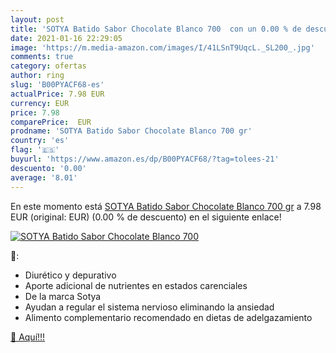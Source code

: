 ```yaml
---
layout: post
title: 'SOTYA Batido Sabor Chocolate Blanco 700  con un 0.00 % de descuento'
date: 2021-01-16 22:29:05
image: 'https://m.media-amazon.com/images/I/41LSnT9UqcL._SL200_.jpg'
comments: true
category: ofertas
author: ring
slug: 'B00PYACF68-es'
actualPrice: 7.98 EUR
currency: EUR
price: 7.98
comparePrice:  EUR
prodname: 'SOTYA Batido Sabor Chocolate Blanco 700 gr'
country: 'es'
flag: '🇪🇸'
buyurl: 'https://www.amazon.es/dp/B00PYACF68/?tag=tolees-21'
descuento: '0.00'
average: '8.01'
---
```


En este momento está [SOTYA Batido Sabor Chocolate Blanco 700 gr](https://www.amazon.es/dp/B00PYACF68/?tag=tolees-21) a 7.98 EUR (original:  EUR) (0.00 %  de descuento) en el siguiente enlace!

[![SOTYA Batido Sabor Chocolate Blanco 700 ](https://m.media-amazon.com/images/I/41LSnT9UqcL._SL200_.jpg)](https://www.amazon.es/dp/B00PYACF68/?tag=tolees-21)

🔎:

- Diurético y depurativo
- Aporte adicional de nutrientes en estados carenciales
- De la marca Sotya
- Ayudan a regular el sistema nervioso eliminando la ansiedad
- Alimento complementario recomendado en dietas de adelgazamiento

[🛒 Aquí!!!](https://www.amazon.es/dp/B00PYACF68/?tag=tolees-21)
